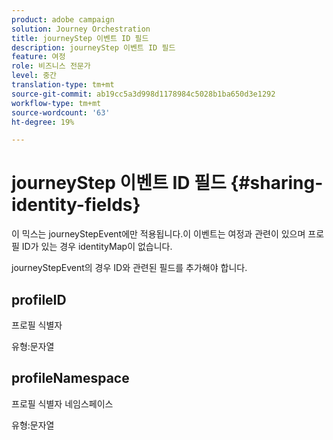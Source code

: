 ```yaml
---
product: adobe campaign
solution: Journey Orchestration
title: journeyStep 이벤트 ID 필드
description: journeyStep 이벤트 ID 필드
feature: 여정
role: 비즈니스 전문가
level: 중간
translation-type: tm+mt
source-git-commit: ab19cc5a3d998d1178984c5028b1ba650d3e1292
workflow-type: tm+mt
source-wordcount: '63'
ht-degree: 19%

---
```



# journeyStep 이벤트 ID 필드 {#sharing-identity-fields}

이 믹스는 journeyStepEvent에만 적용됩니다.이 이벤트는 여정과 관련이 있으며 프로필 ID가 있는 경우 identityMap이 없습니다.

journeyStepEvent의 경우 ID와 관련된 필드를 추가해야 합니다.

## profileID

프로필 식별자

유형:문자열

## profileNamespace

프로필 식별자 네임스페이스

유형:문자열